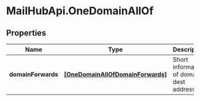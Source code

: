 # MailHubApi.OneDomainAllOf

## Properties

Name | Type | Description | Notes
------------ | ------------- | ------------- | -------------
**domainForwards** | [**[OneDomainAllOfDomainForwards]**](OneDomainAllOfDomainForwards.md) | Short information of domain dest addresses | [optional] 


